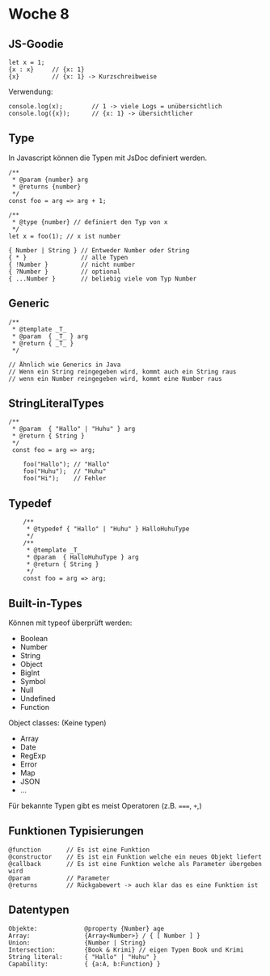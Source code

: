 # Woche 8

## JS-Goodie 

```
let x = 1;
{x : x}     // {x: 1}
{x}         // {x: 1} -> Kurzschreibweise
```

Verwendung:
```
console.log(x);        // 1 -> viele Logs = unübersichtlich
console.log({x});      // {x: 1} -> übersichtlicher
```

## Type
In Javascript können die Typen mit JsDoc definiert werden.

```
/**
 * @param {number} arg
 * @returns {number}
 */
const foo = arg => arg + 1;

/**
 * @type {number} // definiert den Typ von x
 */
let x = foo(1); // x ist number
```

```
{ Number | String } // Entweder Number oder String
{ * }               // alle Typen
{ !Number }         // nicht number
{ ?Number }         // optional
{ ...Number }       // beliebig viele vom Typ Number
```

## Generic
```
/**
 * @template _T_
 * @param  { _T_ } arg
 * @return { _T_ }
 */

// Ähnlich wie Generics in Java
// Wenn ein String reingegeben wird, kommt auch ein String raus
// wenn ein Number reingegeben wird, kommt eine Number raus
```

## StringLiteralTypes
```
/**
 * @param  { "Hallo" | "Huhu" } arg
 * @return { String }
 */
 const foo = arg => arg;
 
    foo("Hallo"); // "Hallo"
    foo("Huhu");  // "Huhu"
    foo("Hi");    // Fehler
```

## Typedef
```
    /**
     * @typedef { "Hallo" | "Huhu" } HalloHuhuType
     */
    /**
     * @template _T_
     * @param  { HalloHuhuType } arg
     * @return { String }
     */
    const foo = arg => arg;
```

## Built-in-Types
Können mit typeof überprüft werden:
- Boolean
- Number
- String
- Object
- BigInt
- Symbol
- Null
- Undefined
- Function

Object classes: (Keine typen)
- Array
- Date
- RegExp
- Error
- Map
- JSON
- ...

Für bekannte Typen gibt es meist Operatoren (z.B. `===`, `+`,)


## Funktionen Typisierungen
```
@function       // Es ist eine Funktion
@constructor    // Es ist ein Funktion welche ein neues Objekt liefert
@callback       // Es ist eine Funktion welche als Parameter übergeben wird
@param          // Parameter
@returns        // Rückgabewert -> auch klar das es eine Funktion ist
```

## Datentypen
```
Objekte:             @property {Number} age
Array:               {Array<Number>} / { [ Number ] }
Union:               {Number | String}
Intersection:        {Book & Krimi} // eigen Typen Book und Krimi
String literal:      { "Hallo" | "Huhu" }
Capability:          { {a:A, b:Function} }   
```

